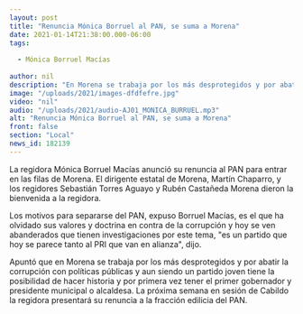 ```yaml
---
layout: post
title: "Renuncia Mónica Borruel al PAN, se suma a Morena"
date: 2021-01-14T21:38:00.000-06:00
tags:
  
  - Mónica Borruel Macías
  
author: nil
description: "En Morena se trabaja por los más desprotegidos y por abatir la corrupción con políticas públicas"
image: "/uploads/2021/images-dfdfefre.jpg"
video: "nil"
audio: "/uploads/2021/audio-AJ01_MONICA_BURRUEL.mp3"
alt: "Renuncia Mónica Borruel al PAN, se suma a Morena"
front: false
section: "Local"
news_id: 182139
---
```


La regidora Mónica Borruel Macías anunció su renuncia al PAN para entrar en las filas de Morena. El dirigente estatal de Morena, Martín Chaparro, y los regidores Sebastián Torres Aguayo y Rubén Castañeda Morena dieron la bienvenida a la regidora.

Los motivos para separarse del PAN, expuso Borruel Macías, es el que ha olvidado sus valores y doctrina en contra de la corrupción y hoy se ven abanderados que tienen investigaciones por este tema, "es un partido que hoy se parece tanto al PRI que van en alianza", dijo. 

Apuntó que en Morena se trabaja por los más desprotegidos y por abatir la corrupción con políticas públicas y aun siendo un partido joven tiene la posibilidad de hacer historia y por primera vez tener el primer gobernador y presidente municipal o alcaldesa. La próxima semana en sesión de Cabildo la regidora presentará su renuncia a la fracción edilicia del PAN.